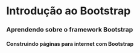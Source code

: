 # Introdução ao Bootstrap 

### Aprendendo sobre o framework Bootstrap

#### Construindo páginas para internet com Bootstrap





